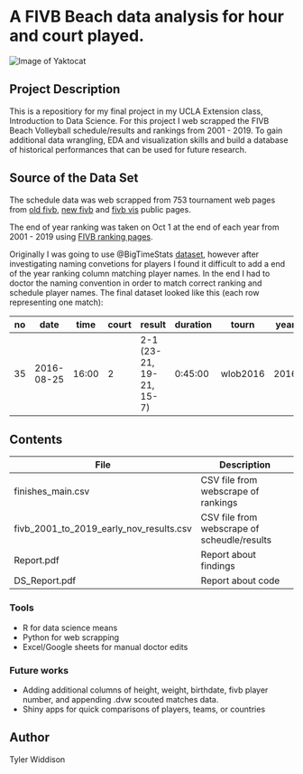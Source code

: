#                A FIVB Beach data analysis for hour and court played.



![Image of Yaktocat](https://www.sportface.it/wp-content/uploads/2018/05/FIVB-Beach-Volley-World-Tour-Logo.jpg)
## Project Description
This is a repositiory for my final project in my UCLA Extension class, Introduction to Data Science.
For this project I web scrapped the FIVB Beach Volleyball schedule/results and rankings from 2001 - 2019. To gain additional data wrangling, EDA and visualization skills and build a database of historical performances that can be used for future research.

## Source of the Data Set
The schedule data was web scrapped from 753 tournament web pages from [old fivb](http://www.fivb.org/EN/BeachVolleyball/Competitions/Competitions.htm), [new fivb](https://www.fivb.org/EN/BeachVolleyball/calendar.asp) and [fivb vis](https://www.fivb.org/visasp/JS_BMatchList.aspx?TournCode=&Phase=2) public pages.

The end of year ranking was taken on Oct 1 at the end of each year from 2001 - 2019 using [FIVB ranking pages](http://www.fivb.org/Vis/Public/JS/Beach/SeasonRank.aspx?Gender=1&id=BTechPlayW&Date=20191001).

Originally I was going to use @BigTimeStats [dataset](https://github.com/BigTimeStats/beach-volleyball/tree/master/data), however after investigating naming convetions for players I found it difficult to add a end of the year ranking column matching player names. In the end I had to doctor the naming convention in order to match correct ranking and schedule player names. The final dataset looked like this (each row representing one match):

|no|date|time|court|result|duration|tourn|year|phase|team_a|team_a_country|team_b|team_b_country|winning_country|team_a_rank|player_1_team_a|player_2_team_a|team_b_rank|player_1_team_b|player_2_team_b|gender|team_a_sets_won|team_b_sets_won|team_a_game_one_points|team_b_game_one_points|team_a_game_two_points|team_b_game_two_points|team_a_game_three_points|team_b_game_three_points|tourn_rank
|-|-|-|-|-|-|-|-|-|-|-|-|-|-|-|-|-|-|-|-|-|-|-|-|-|-|-|-|-|-|
|35|2016-08-25|16:00|2|2-1 (23-21, 19-21, 15-7)|0:45:00|wlob2016|2016|Pool B|larissa/talita|bra|van der vlist/van gestel|ned|bra|3|larissa|talita|25|van der vlist|van gestel|w|2|1|23|21|10|21|15|7|43.03|

 ## Contents
 
|File|Description|
|-|-|
|finishes_main.csv|CSV file from webscrape of rankings|
|fivb_2001_to_2019_early_nov_results.csv|CSV file from webscrape of scheudle/results|
|Report.pdf|Report about findings|
|DS_Report.pdf|Report about code|

### Tools
- R for data science means
- Python for web scrapping
- Excel/Google sheets for manual doctor edits

### Future works
- Adding additional columns of height, weight, birthdate, fivb player number, and appending .dvw scouted matches data.
- Shiny apps for quick comparisons of players, teams, or countries

## Author
Tyler Widdison





